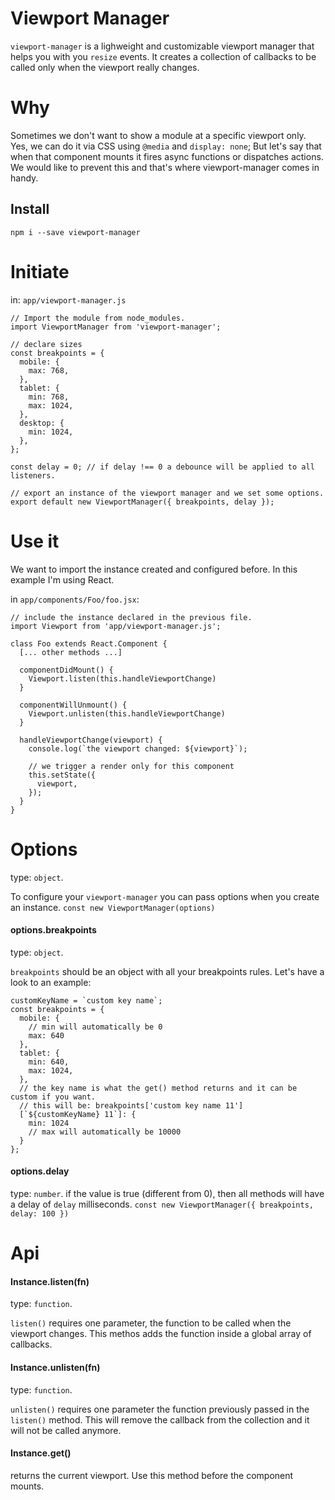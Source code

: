# Viewport Manager
`viewport-manager` is a lighweight and customizable viewport manager that helps you with you `resize` events. It creates a collection of callbacks to be called only when the viewport really changes.

# Why
Sometimes we don't want to show a module at a specific viewport only. Yes, we can do it via CSS using `@media` and `display: none`; But let's say that when that component mounts it fires async functions or dispatches actions. We would like to prevent this and that's where viewport-manager comes in handy.

## Install
```npm i --save viewport-manager```

# Initiate
in: `app/viewport-manager.js`

```
// Import the module from node_modules.
import ViewportManager from 'viewport-manager';

// declare sizes
const breakpoints = {
  mobile: {
    max: 768,
  },
  tablet: {
    min: 768,
    max: 1024,
  },
  desktop: {
    min: 1024,
  },
};

const delay = 0; // if delay !== 0 a debounce will be applied to all listeners.

// export an instance of the viewport manager and we set some options.
export default new ViewportManager({ breakpoints, delay });

```

# Use it
We want to import the instance created and configured before. In this example I'm using React.

in `app/components/Foo/foo.jsx`:

```
// include the instance declared in the previous file.
import Viewport from 'app/viewport-manager.js';

class Foo extends React.Component {
  [... other methods ...]

  componentDidMount() {
    Viewport.listen(this.handleViewportChange)
  }

  componentWillUnmount() {
    Viewport.unlisten(this.handleViewportChange)
  }

  handleViewportChange(viewport) {
    console.log(`the viewport changed: ${viewport}`);

    // we trigger a render only for this component
    this.setState({
      viewport,
    });
  }
}
```

# Options
type: `object`.

To configure your `viewport-manager` you can pass options when you create an instance.
```const new ViewportManager(options)```

#### options.breakpoints
type: `object`.

`breakpoints` should be an object with all your breakpoints rules. Let's have a look to an example:

```
customKeyName = `custom key name`;
const breakpoints = {
  mobile: {
    // min will automatically be 0
    max: 640
  },
  tablet: {
    min: 640,
    max: 1024,
  },
  // the key name is what the get() method returns and it can be custom if you want.
  // this will be: breakpoints['custom key name 11']
  [`${customKeyName} 11`]: {
    min: 1024
    // max will automatically be 10000
  }
};
```

#### options.delay
type: `number`.
if the value is true (different from 0), then all methods will have a delay of `delay` milliseconds.
```const new ViewportManager({ breakpoints, delay: 100 })```

# Api
#### Instance.listen(fn)
type: `function`.

`listen()` requires one parameter, the function to be called when the viewport changes. This methos adds the function inside a global array of callbacks.

#### Instance.unlisten(fn)
type: `function`.

`unlisten()` requires one parameter the function previously passed in the `listen()` method. This will remove the callback from the collection and it will not be called anymore.

#### Instance.get()
returns the current viewport. Use this method before the component mounts.